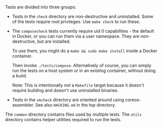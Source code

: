 Tests are divided into three groups:

- Tests in the `check` directory are non-destructive and
  uninstalled. Some of the tests require root privileges.
  Use `make check` to run these.

- The `composecheck` tests currently require uid 0 capabilities -
  the default in Docker, or you can run them via a user namespace.
  They are non-destructive, but are installed.

  To use them, you might do a `make && sudo make install` inside a
  Docker container.

  Then invoke `./tests/compose`.  Alternatively of course, you
  can simply run the tests on a host system or in an existing
  container, without doing a build.

  Note: This is intentionally *not* a `Makefile` target because
  it doesn't require building and doesn't use uninstalled binaries.

- Tests in the `vmcheck` directory are oriented around using
  coreos-assembler.  See also `HACKING.md` in the top directory.

The `common` directory contains files used by multiple
tests. The `utils` directory contains helper utilities
required to run the tests.
